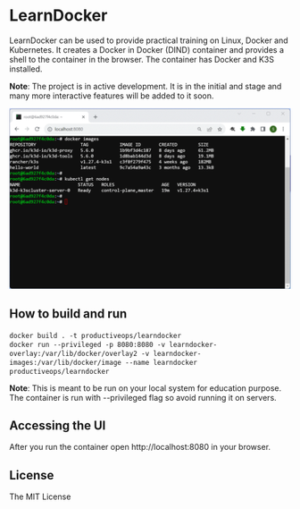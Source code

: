 # LearnDocker

LearnDocker can be used to provide practical training on Linux, Docker and Kubernetes. It creates a Docker in Docker (DIND) container
and provides a shell to the container in the browser. The container has Docker and K3S installed.

**Note**: The project is in active development. It is in the initial and stage and many more interactive features will be added to it soon.

![Screenshot](https://raw.githubusercontent.com/ProductiveOps/learndocker/main/images/screenshot.gif)

## How to build and run

    docker build . -t productiveops/learndocker
    docker run --privileged -p 8080:8080 -v learndocker-overlay:/var/lib/docker/overlay2 -v learndocker-images:/var/lib/docker/image --name learndocker productiveops/learndocker

**Note**: This is meant to be run on your local system for education purpose. The container is run with --privileged flag so avoid running it on servers.

## Accessing the UI

After you run the container open http://localhost:8080 in your browser.

## License 

The MIT License